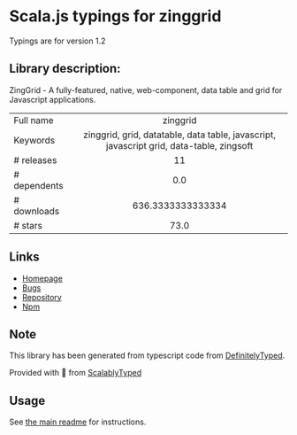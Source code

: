 
# Scala.js typings for zinggrid

Typings are for version 1.2

## Library description:
ZingGrid - A fully-featured, native, web-component, data table and grid for Javascript applications.

|                    |                 |
| ------------------ | :-------------: |
| Full name          | zinggrid |
| Keywords           | zinggrid, grid, datatable, data table, javascript, javascript grid, data-table, zingsoft |
| # releases         | 11 |
| # dependents       | 0.0 |
| # downloads        | 636.3333333333334 |
| # stars            | 73.0 |

## Links
- [Homepage](https://www.zinggrid.com/docs/your-first-grid)
- [Bugs](https://github.com/zinggrid/zinggrid/issues)
- [Repository](https://github.com/zinggrid/zinggrid)
- [Npm](https://www.npmjs.com/package/zinggrid)
    


## Note
This library has been generated from typescript code from [DefinitelyTyped](https://definitelytyped.org).

Provided with :purple_heart: from [ScalablyTyped](https://github.com/oyvindberg/ScalablyTyped)

## Usage
See [the main readme](../../readme.md) for instructions.


